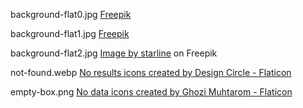 background-flat0.jpg <a href="https://www.freepik.com/free-vector/gradient-minimalist-background_35055369.htm#query=flat%20background&position=3&from_view=keyword&track=ais">Freepik</a>

background-flat1.jpg <a href="https://www.freepik.com/free-vector/abstract-classic-blue-wallpaper_6765097.htm#query=flat%20background&position=17&from_view=keyword&track=ais">Freepik</a>

background-flat2.jpg <a href="https://www.freepik.com/free-vector/blue-halftone-memphis-background-with-yellow-lines-circles-shapes_14649402.htm#query=flat%20background&position=6&from_view=keyword&track=ais">Image by starline</a> on Freepik

not-found.webp <a href="https://www.flaticon.com/free-icons/no-results" title="no results icons">No results icons created by Design Circle - Flaticon</a>

empty-box.png <a href="https://www.flaticon.com/free-icons/no-data" title="no data icons">No data icons created by Ghozi Muhtarom - Flaticon</a>